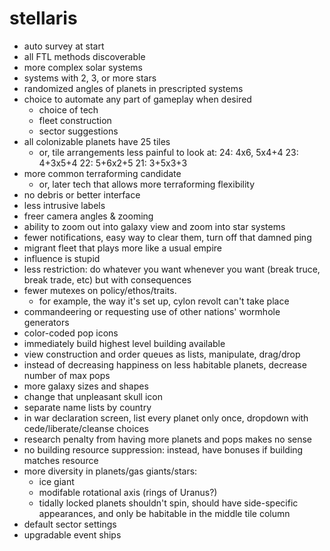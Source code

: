 # stellaris
+ auto survey at start
+ all FTL methods discoverable
+ more complex solar systems
+ systems with 2, 3, or more stars
+ randomized angles of planets in prescripted systems
+ choice to automate any part of gameplay when desired
	+ choice of tech
	+ fleet construction
	+ sector suggestions
+ all colonizable planets have 25 tiles
	+  or, tile arrangements less painful to look at:
	24: 4x6, 5x4+4
	23: 4+3x5+4
	22: 5+6x2+5
	21: 3+5x3+3
+ more common terraforming candidate
	+ or, later tech that allows more terraforming flexibility
+ no debris or better interface
+ less  intrusive labels
+ freer camera angles & zooming
+ ability to zoom out into galaxy view and zoom into star systems
+ fewer notifications, easy way to clear them, turn off that damned ping
+ migrant fleet that plays more like a usual empire
+ influence is stupid
+ less restriction: do whatever you want whenever you want (break truce, break trade, etc) but with consequences
+ fewer mutexes on policy/ethos/traits.
	+ for example, the way it's set up, cylon revolt can't take place
+ commandeering or requesting use of other nations' wormhole generators
+ color-coded pop icons
+ immediately build highest level building available
+ view construction and order queues as lists, manipulate, drag/drop
+ instead of decreasing happiness on less habitable planets, decrease number of max pops
+ more galaxy sizes and shapes
+ change that unpleasant skull icon
+ separate name lists by country
+ in war declaration screen, list every planet only once, dropdown with cede/liberate/cleanse choices
+ research penalty from having more planets and pops makes no sense
+ no building resource suppression: instead, have bonuses if building matches resource
+ more diversity in planets/gas giants/stars:
	+ ice giant
	+ modifable rotational axis (rings of Uranus?)
	+ tidally locked planets shouldn't spin, should have side-specific appearances, and only be habitable in the middle tile column
+ default sector settings
+ upgradable event ships
<!-- + -->
<!-- ☑ -->
